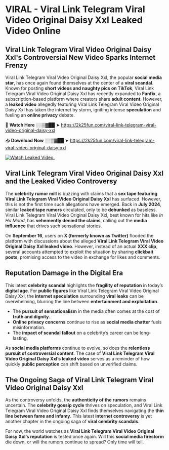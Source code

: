 # VIRAL - Viral Link Telegram Viral Video Original Daisy Xxl Leaked Video Online

## **Viral Link Telegram Viral Video Original Daisy Xxl's Controversial New Video Sparks Internet Frenzy**  

Viral Link Telegram Viral Video Original Daisy Xxl, the popular **social media star**, has once again found themselves at the center of a **viral scandal**. Known for posting **short videos and naughty pics on TikTok**, Viral Link Telegram Viral Video Original Daisy Xxl has recently expanded to **Fanfix**, a subscription-based platform where creators share **adult content**. However, a **leaked video** allegedly featuring Viral Link Telegram Viral Video Original Daisy Xxl has taken the internet by storm, igniting intense **speculation** and fueling an **online privacy** debate.  

🔴 **Watch Here** ░░▒▓██ ➤ https://2k25fun.com/viral-link-telegram-viral-video-original-daisy-xxl  

📥 **Download Now** ░░▒▓██ ➤ https://2k25fun.com/viral-link-telegram-viral-video-original-daisy-xxl  

[![Watch Leaked Video.](https://miro.medium.com/v2/resize:fit:828/format:webp/1*cilzJN44JGOrTw9NJCrNHA.gif "Watch Leaked Video")](https://2k25fun.com/viral-link-telegram-viral-video-original-daisy-xxl)

## **Viral Link Telegram Viral Video Original Daisy Xxl and the Leaked Video Controversy**  

The **celebrity rumor mill** is buzzing with claims that a **sex tape featuring Viral Link Telegram Viral Video Original Daisy Xxl** has surfaced. However, this is not the first time such allegations have emerged. Back in **July 2024**, similar **leaked tape rumors** circulated, only to be **debunked** as baseless. Viral Link Telegram Viral Video Original Daisy Xxl, best known for hits like *In Ha Mood*, has **vehemently denied the claims**, calling out the **media influence** that drives such sensational stories.  

On **September 16**, users on **X (formerly known as Twitter)** flooded the platform with discussions about the alleged **Viral Link Telegram Viral Video Original Daisy Xxl leaked video**. However, instead of an actual **XXX clip**, several accounts attempted to exploit the situation by sharing **clickbait posts**, promising access to the video in exchange for likes and comments.  

## **Reputation Damage in the Digital Era**  

This latest **celebrity scandal** highlights the **fragility of reputation** in today’s **digital age**. For **public figures** like Viral Link Telegram Viral Video Original Daisy Xxl, the **internet speculation** surrounding **viral leaks** can be overwhelming, blurring the line between **entertainment and exploitation**.  

- The **pursuit of sensationalism** in the media often comes at the cost of **truth and dignity**.  
- **Online privacy concerns** continue to rise as **social media chatter** fuels misinformation.  
- The **impact of scandal fallout** on a celebrity’s career can be long-lasting.  

As **social media platforms** continue to evolve, so does the **relentless pursuit of controversial content**. The case of **Viral Link Telegram Viral Video Original Daisy Xxl’s leaked video** serves as a reminder of how quickly **public perception** can shift based on unverified claims.  

## **The Ongoing Saga of Viral Link Telegram Viral Video Original Daisy Xxl**  

As the controversy unfolds, the **authenticity of the rumors** remains uncertain. The **celebrity gossip cycle** thrives on speculation, and Viral Link Telegram Viral Video Original Daisy Xxl finds themselves navigating the **thin line between fame and infamy**. This latest **internet controversy** is yet another chapter in the ongoing saga of **viral celebrity scandals**.  

For now, the world watches as **Viral Link Telegram Viral Video Original Daisy Xxl’s reputation** is tested once again. Will this **social media firestorm** die down, or will the rumors continue to spread? Only time will tell.
